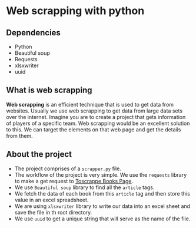 # Web scrapping with python

## Dependencies

- Python
- Beautiful soup
- Requests
- xlsxwriter
- uuid

## What is web scrapping

**Web scrapping** is an efficient technique that is used to get data from websites. Usually we use web scrapping to get data from large data sets over the internet. Imagine you are to create a project that gets information of players of a specific team. Web scrapping would be an excellent solution to this. We can target the elements on that web page and get the details from them.

## About the project

- The project comprises of a ```scrapper.py``` file.
- The workflow of the project is very simple. We use the ```requests``` library to make a get request to [Toscrappe Books Page](http://books.toscrape.com/).
- We use ```Beautiful soup``` library to find all the ```article``` tags.
- We fetch the data of each book  from this ```article``` tag and then store this value in an excel spreadsheet.
- We are using ```xlsxwriter``` library to write our data into an excel sheet and save the file in th root directory.
- We use ```uuid``` to get a unique string that will serve as the name of the file.
